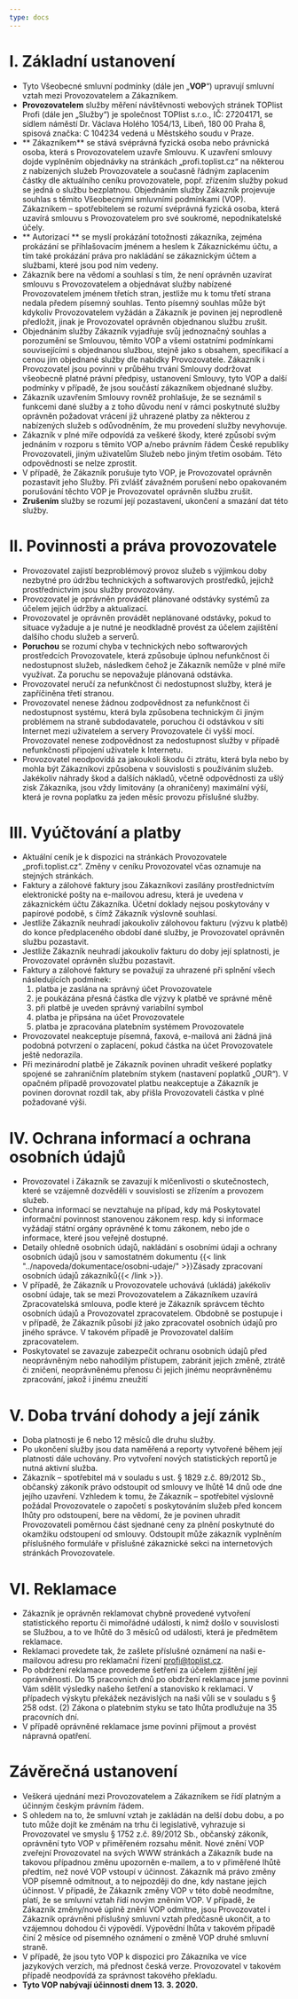 ```yaml
---
type: docs
---
```

# I. Základní ustanovení

* Tyto Všeobecné smluvní podmínky (dále jen „**VOP**“) upravují smluvní vztah mezi Provozovatelem a Zákazníkem.
* **Provozovatelem** služby měření návštěvnosti webových stránek TOPlist Profi (dále jen „Služby“) je společnost TOPlist s.r.o., IČ: 27204171, se sídlem náměstí Dr. Václava Holého 1054/13, Libeň, 180 00 Praha 8, spisová značka: C 104234 vedená u Městského soudu v Praze.
* ** Zákazníkem** se stává svéprávná fyzická osoba nebo právnická osoba, která s Provozovatelem uzavře Smlouvu. K uzavření smlouvy dojde vyplněním objednávky na stránkách „profi.toplist.cz“ na některou z nabízených služeb Provozovatele a současně řádným zaplacením částky dle aktuálního ceníku provozovatele, popř. zřízením služby pokud se jedná o službu bezplatnou. Objednáním služby Zákazník projevuje souhlas s těmito Všeobecnými smluvními podmínkami (VOP). Zákazníkem – spotřebitelem se rozumí svéprávná fyzická osoba, která uzavírá smlouvu s Provozovatelem pro své soukromé, nepodnikatelské účely.
* ** Autorizací ** se myslí prokázání totožnosti zákazníka, zejména prokázání se přihlašovacím jménem a heslem k Zákaznickému účtu, a tím také prokázání práva pro nakládání se zákaznickým účtem a službami, které jsou pod ním vedeny.
* Zákazník bere na vědomí a souhlasí s tím, že není oprávněn uzavírat smlouvu s Provozovatelem a objednávat služby nabízené Provozovatelem jménem třetích stran, jestliže mu k tomu třetí strana nedala předem písemný souhlas. Tento písemný souhlas může být kdykoliv Provozovatelem vyžádán a Zákazník je povinen jej neprodleně předložit, jinak je Provozovatel oprávněn objednanou službu zrušit.
* Objednáním služby Zákazník vyjadřuje svůj jednoznačný souhlas a porozumění se Smlouvou, těmito VOP a všemi ostatními podmínkami souvisejícími s objednanou službou, stejně jako s obsahem, specifikací a cenou jím objednané služby dle nabídky Provozovatele. Zákazník i Provozovatel jsou povinni v průběhu trvání Smlouvy dodržovat všeobecně platné právní předpisy, ustanovení Smlouvy, tyto VOP a další podmínky v případě, že jsou součástí zákazníkem objednané služby.
* Zákazník uzavřením Smlouvy rovněž prohlašuje, že se seznámil s funkcemi dané služby a z toho důvodu není v rámci poskytnuté služby oprávněn požadovat vrácení již uhrazené platby za některou z nabízených služeb s odůvodněním, že mu provedení služby nevyhovuje.
* Zákazník v plné míře odpovídá za veškeré škody, které způsobí svým jednáním v rozporu s těmito VOP a/nebo právním řádem České republiky Provozovateli, jiným uživatelům Služeb nebo jiným třetím osobám. Této odpovědnosti se nelze zprostit.
* V případě, že Zákazník porušuje tyto VOP, je Provozovatel oprávněn pozastavit jeho Služby. Při zvlášť závažném porušení nebo opakovaném porušování těchto VOP je Provozovatel oprávněn službu zrušit.
* **Zrušením** služby se rozumí její pozastavení, ukončení a smazání dat této služby.
# II. Povinnosti a práva provozovatele
* Provozovatel zajistí bezproblémový provoz služeb s výjimkou doby nezbytné pro údržbu technických a softwarových prostředků, jejichž prostřednictvím jsou služby provozovány.
* Provozovatel je oprávněn provádět plánované odstávky systémů za účelem jejich údržby a aktualizací.
* Provozovatel je oprávněn provádět neplánované odstávky, pokud to situace vyžaduje a je nutné je neodkladně provést za účelem zajištění dalšího chodu služeb a serverů.
* **Poruchou** se rozumí chyba v technických nebo softwarových prostředcích Provozovatele, která způsobuje úplnou nefunkčnost či nedostupnost služeb, následkem čehož je Zákazník nemůže v plné míře využívat. Za poruchu se nepovažuje plánovaná odstávka.
* Provozovatel neručí za nefunkčnost či nedostupnost služby, která je zapříčiněna třetí stranou.
* Provozovatel nenese žádnou zodpovědnost za nefunkčnost či nedostupnost systému, která byla způsobena technickým či jiným problémem na straně subdodavatele, poruchou či odstávkou v síti Internet mezi uživatelem a servery Provozovatele či vyšší mocí. Provozovatel nenese zodpovědnost za nedostupnost služby v případě nefunkčnosti připojení uživatele k Internetu.
* Provozovatel neodpovídá za jakoukoli škodu či ztrátu, která byla nebo by mohla být Zákazníkovi způsobena v souvislosti s používáním služeb. Jakékoliv náhrady škod a dalších nákladů, včetně odpovědnosti za ušlý zisk Zákazníka, jsou vždy limitovány (a ohraničeny) maximální výší, která je rovna poplatku za jeden měsíc provozu příslušné služby.
# III. Vyúčtování a platby
* Aktuální ceník je k dispozici na stránkách Provozovatele „profi.toplist.cz“. Změny v ceníku Provozovatel včas oznamuje na stejných stránkách.
* Faktury a zálohové faktury jsou Zákazníkovi zasílány prostřednictvím elektronické pošty na e-mailovou adresu, která je uvedena v zákaznickém účtu Zákazníka. Účetní doklady nejsou poskytovány v papírové podobě, s čímž Zákazník výslovně souhlasí.
* Jestliže Zákazník neuhradí jakoukoliv zálohovou fakturu (výzvu k platbě) do konce předplaceného období dané služby, je Provozovatel oprávněn službu pozastavit.
* Jestliže Zákazník neuhradí jakoukoliv fakturu do doby její splatnosti, je Provozovatel oprávněn službu pozastavit.
* Faktury a zálohové faktury se považují za uhrazené při splnění všech následujících podmínek:
  1. platba je zaslána na správný účet Provozovatele
  1. je poukázána přesná částka dle výzvy k platbě ve správné měně
  1. při platbě je uveden správný variabilní symbol
  1. platba je připsána na účet Provozovatele
  1. platba je zpracována platebním systémem Provozovatele
* Provozovatel neakceptuje písemná, faxová, e-mailová ani žádná jiná podobná potvrzení o zaplacení, pokud částka na účet Provozovatele ještě nedorazila.
* Při mezinárodní platbě je Zákazník povinen uhradit veškeré poplatky spojené se zahraničním platebním stykem (nastavení poplatků „OUR“). V opačném případě provozovatel platbu neakceptuje a Zákazník je povinen dorovnat rozdíl tak, aby přišla Provozovateli částka v plné požadované výši.
# IV. Ochrana informací a ochrana osobních údajů
* Provozovatel i Zákazník se zavazují k mlčenlivosti o skutečnostech, které se vzájemně dozvěděli v souvislosti se zřízením a provozem služeb.
* Ochrana informací se nevztahuje na případ, kdy má Poskytovatel informační povinnost stanovenou zákonem resp. kdy si informace vyžádají státní orgány oprávněné k tomu zákonem, nebo jde o informace, které jsou veřejně dostupné.
* Detaily ohledně osobních údajů, nakládání s osobními údaji a ochrany osobních údajů jsou v samostatném dokumentu {{< link "../napoveda/dokumentace/osobni-udaje/" >}}Zásady zpracovaní osobních údajů zákazníků{{< /link >}}.
* V případě, že Zákazník u Provozovatele uchovává (ukládá) jakékoliv osobní údaje, tak se mezi Provozovatelem a Zákazníkem uzavírá Zpracovatelská smlouva, podle které je Zákazník správcem těchto osobních údajů a Provozovatel zpracovatelem. Obdobně se postupuje i v případě, že Zákazník působí již jako zpracovatel osobních údajů pro jiného správce. V takovém případě je Provozovatel dalším zpracovatelem.
* Poskytovatel se zavazuje zabezpečit ochranu osobních údajů před neoprávněným nebo nahodilým přístupem, zabránit jejich změně, ztrátě či zničení, neoprávněnému přenosu či jejich jinému neoprávněnému zpracování, jakož i jinému zneužití
# V. Doba trvání dohody a její zánik
* Doba platnosti je 6 nebo 12 měsíců dle druhu služby.
* Po ukončení služby jsou data naměřená a reporty vytvořené během její platnosti dále uchovány. Pro vytvoření nových statistických reportů je nutná aktivní služba.
* Zákazník – spotřebitel má v souladu s ust. § 1829 z.č. 89/2012 Sb., občanský zákoník právo odstoupit od smlouvy ve lhůtě 14 dnů ode dne jejího uzavření. Vzhledem k tomu, že Zákazník – spotřebitel výslovně požádal Provozovatele o započetí s poskytováním služeb před koncem lhůty pro odstoupení, bere na vědomí, že je povinen uhradit Provozovateli poměrnou část sjednané ceny za plnění poskytnuté do okamžiku odstoupení od smlouvy. Odstoupit může zákazník vyplněním příslušného formuláře v příslušné zákaznické sekci na internetových stránkách Provozovatele.
# VI. Reklamace
* Zákazník je oprávněn reklamovat chybně provedené vytvoření statistického reportu či mimořádné události, k nimž došlo v souvislosti se Službou, a to ve lhůtě do 3 měsíců od události, která je předmětem reklamace.
* Reklamaci provedete tak, že zašlete příslušné oznámení na naši e-mailovou adresu pro reklamační řízení profi@toplist.cz.
* Po obdržení reklamace provedeme šetření za účelem zjištění její oprávněnosti. Do 15 pracovních dnů po obdržení reklamace jsme povinni Vám sdělit výsledky našeho šetření a stanovisko k reklamaci. V případech výskytu překážek nezávislých na naši vůli se v souladu s § 258 odst. (2) Zákona o platebním styku se tato lhůta prodlužuje na 35 pracovních dní.
* V případě oprávněné reklamace jsme povinni přijmout a provést nápravná opatření.
# Závěrečná ustanovení
* Veškerá ujednání mezi Provozovatelem a Zákazníkem se řídí platným a účinným českým právním řádem.
* S ohledem na to, že smluvní vztah je zakládán na delší dobu dobu, a po tuto může dojít ke změnám na trhu či legislativě, vyhrazuje si Provozovatel ve smyslu § 1752 z.č. 89/2012 Sb., občanský zákoník, oprávnění tyto VOP v přiměřeném rozsahu měnit. Nové znění VOP zveřejní Provozovatel na svých WWW stránkách a Zákazník bude na takovou případnou změnu upozorněn e-mailem, a to v přiměřené lhůtě předtím, než nové VOP vstoupí v účinnost. Zákazník má právo změny VOP písemně odmítnout, a to nejpozději do dne, kdy nastane jejich účinnost. V případě, že Zákazník změny VOP v této době neodmítne, platí, že se smluvní vztah řídí novým zněním VOP. V případě, že Zákazník změny/nové úplně znění VOP odmítne, jsou Provozovatel i Zákazník oprávněni příslušný smluvní vztah předčasně ukončit, a to vzájemnou dohodou či výpovědí. Výpovědní lhůta v takovém případě činí 2 měsíce od písemného oznámení o změně VOP druhé smluvní straně.
* V případě, že jsou tyto VOP k dispozici pro Zákazníka ve více jazykových verzích, má přednost česká verze. Provozovatel v takovém případě neodpovídá za správnost takového překladu.
* **Tyto VOP nabývají účinnosti dnem 13. 3. 2020.**
